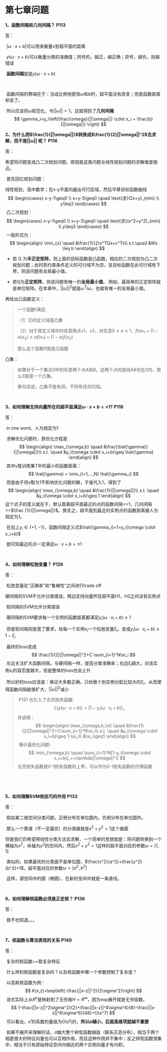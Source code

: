 # 第七章问题

**1、函数间隔和几何间隔？** **P113**

答：

​			$|\omega \cdot x+b|$可以用来衡量x到超平面的距离

​			$y(\omega \cdot x+b)$可以衡量分类的准确度；同号的，越正，越正确；异号，越负，则越错误

​			**函数间隔**就是$y(\omega \cdot x+b)$

​			

​			函数间隔的弊端在于：当成比例地更改$\omega$和b时，超平面没有改变；但是函数距离却变了。

​			所以应该将$\omega$规范化，令$||\omega||=1$，这就得到了**几何间隔**
$$
\gamma_i=y_i\left(\frac{\omega}{||\omega||} \cdot x_i + \frac{b}{||\omega||} \right)
$$

**2、为什么把$\frac{1}{||\omega||}$转换成$\frac{1}{2}||\omega||^2$去求解，而不是$||\omega||$ 呢？** **P116**

答：

​			希望将问题变成凸二次规划问题。原因是这类问题与线性规划问题的求解难度相近。



​			首先回忆规划问题：

​			线性规划，高中数学；在x-y平面内画出可行区域，然后平移目标函数曲线  
$$
\begin{cases}
x-y-1\geq0 \\
x+y-3\geq0 \quad \text{求}(2x+y)_{min} \\ 
y\leq3
\end{cases}
$$
​			凸二次规划：  
$$
\begin{cases}
x-y-1\geq0 \\
x+y-3\geq0 \quad \text{求}(x^2+y^2)_{min} \\ 
y\leq3
\end{cases}
$$
​			一般形式为：  
$$
\begin{align}
\min_{x}  \quad &\frac{1}{2}x^TQx+c^Tx\\ 
  s.t.\quad &Wx \leq b 
\end{align}
$$

+ 若 Q 为**半正定矩阵**，则上面的目标函数是凸函数，相应的二次规划为凸二次规划问题；此时若约束条件定义的可行域不为空，且目标函数在此可行域有下界，则该问题有全局最小值。

+ 若Q为**正定矩阵**，则该问题有唯一的**全局最小值**。 例如，最简单的正定矩阵就是单位矩阵。在本章中，$||\omega||^2$就是$\omega^TI\omega$，也就有唯一的全局最小值。



再给出凸函数定义：

>  一个函数f满足:
>
> （1）它的定义域是凸集
>
> （2）对于其定义域中的任意两点$x1$，$x2$，对任意$0≤α≤1$，$f(\alpha x_1 +(1-\alpha)x_2)\leq \alpha f(x_1)+(1-\alpha)f(x_2)$
>
> 那么这个函数ff就是凸函数

凸集：

> 如果对于一个集合$S$中的任意两个点$A$和$B$，这两个点的连线$AB$也在$S$内，那么$S$就是一个凸集。
>
> 换句话说，凸集不能有洞，不同有任何凹陷。

​    



**3、如何理解支持向量所在的超平面满足$\omega \cdot x+b=\pm1$?** **P118**

答：

​			in one word，人为规定为1

​			求解优化问题时，原优化方程是
$$
\begin{align}
\max_{\omega,b}  \quad &\frac{\hat{\gamma}}{||\omega||}\\ 
s.t. \quad &y_i(\omega \cdot x_i+b)\geq \hat{\gamma} 
\end{align}
$$
​			其中$\hat{\gamma}$是训练集T中的最小的函数距离：
$$
\hat{\gamma} = \min_{i=1,...,N} \hat{\gamma_i}
$$
​			但是由于将$\hat{\gamma}$取为1不影响优化问题的解，于是代入1，得到了
$$
\begin{align}
\max_{\omega,b}  \quad &\frac{1}{||\omega||}\\ 
s.t. \quad &y_i(\omega \cdot x_i+b)\geq 1 
\end{align}
$$
​			这个式子的意义就在于，默认距离超平面最近的点的函数间隔==1，几何间隔==$\frac {1}{||\omega||}$。换言之，超平面到最近的实例点的函数距离被人为规定为1。

​			在加上$y_i\in\{+1,-1\}$，函数间隔定义式$\hat{\gamma_i}=1=y_i(\omega \cdot x_i+b)$

​			就可知最近的点一定满足$\omega \cdot x+b=\pm1$

   

​    

**4、如何理解松弛变量？** **P126**

答：

​			松弛变量在“正确率”和“鲁棒性”之间进行trade off

​			硬间隔的SVM不允许分类错误，两边支持向量所在超平面H1，H2之间没有实例点

​			软间隔的SVM允许分类错误



​			硬间隔的SVM要求每一个实例的函数距离都满足$y_i(\omega \cdot x_i+b)\geq 1$

​			但是软间隔则放宽了要求，给每一个实例$x_i$一个松弛变量$\xi_i$，变成$y_i(\omega \cdot x_i+b)\geq 1-\xi_i$

​			最终的loss变成
$$
\frac{1}{2}||\omega||^2+C \sum_{i=1}^N\xi_i
$$
​			左边关注扩大函数间隔，与硬间隔一样，提高分类准确率；右边$\xi_i$越大，对该实例$x_i$的容忍度越大，但是整体的loss也会上升

​			所以好的loss应该是：保证大多数正确，只给极个别实例分配比较大的$\xi_i$，从而使得函数间隔能够扩大，$||\omega||^2$减小

> ​		P131 也引入了合页损失函数:
> $$
> L(y(\omega \cdot x+b))=[1-y_i(\omega \cdot x_i+b)]_+
> $$
> ​		并说明：
> $$
> \begin{align}
> \max_{\omega,b,\xi}  \quad &\frac{1}{2}||\omega||^2+C\sum_{i=1}^N\xi_i\\ 
> s.t. \quad &y_i(\omega \cdot x_i+b)\geq 1-\xi_i\\
> &\xi_i\geq1
> \end{align}
> $$
> ​		等价最优化问题:
> $$
> \min_{\omega,b}  \quad \sum_{i=1}^N[1-y_i(\omega \cdot x_i+b)]_++\lambda||\omega||^2
> $$
> ​		合页损失函数是0-1损失函数的上界，可以作为0-1损失函数的代理函数

​	



​     

**5、如何理解SVM核技巧的作用** **P133**

答：

​			假如某二维空间分类问题，正例分布在单位圆内，负例分布在单位圆外。

​			那么一个靠谱（不一定最优）的分类器就是$x^2+y^2=1$这个曲面

​			但是我们仍希望用线性分类方法去求解，一个简单的思想就是：将问题转换到一个横轴为$x^2$，纵轴为$y^2$的空间内，然后$x^2+y^2=1$这样的超平面对应的参数$\omega=[1,1]$

​			类似的，如果最优的分类面不是单位圆，$\frac{x^2}{a^2}+\frac{y^2}{b^2}=1$，超平面对应的参数$\omega=[a^2,b^2]$

​			这样，源空间中的圆（椭圆），在新的空间中就是一条直线。

  

​      

**6、如何理解核函数必须是正定核？** **P136**

答：

​			我不也知道。。。



​    

**7、核函数与算法表现的关系** **P140**

答：

​			复杂的核函数==取复杂特征

​			什么样的核函数是复杂的？以及核函数中哪一个参数控制了复杂度？

​			以高斯核函数为例：
$$
K(x,z)=\exp\left(-\frac{||x-z||^2}{2\sigma^2}\right)
$$
​			该式实际上从$R^n$是映射到了无穷维$H=R^\infty$，因为exp展开就是无穷级数。
$$
1-\frac{||x-z||^2\sigma^2}{2}+\frac{||x-z||^4\sigma^4}{8}-\frac{||x-z||^6\sigma^6}{48}+O(x^7)
$$
​			可以看出，$x^i$的系数的量级为$O(\sigma^i)$的，**所以$\sigma$越小，后面高维项就越不重要**

​			如果不展开来理解的话，$\sigma$越大整个钟型函数越扁（联系正态分布），相当于两个相差很大的特征向量也可以互相作用，而且这种作用并不集中；反之钟型函数很集中，相当于只有原始特征空间内相近的两个实例向量才有内积。